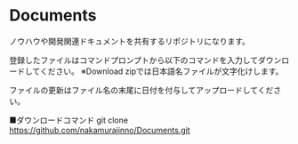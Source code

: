 # Documents

ノウハウや開発関連ドキュメントを共有するリポジトリになります。

登録したファイルはコマンドプロンプトから以下のコマンドを入力してダウンロードしてください。
※Download zipでは日本語名ファイルが文字化けします。

ファイルの更新はファイル名の末尾に日付を付与してアップロードしてください。

■ダウンロードコマンド
git clone https://github.com/nakamurajinno/Documents.git
